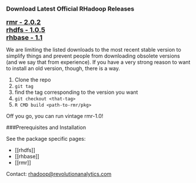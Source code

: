 ### Download Latest Official RHadoop Releases

<font size=4><b>[rmr - 2.0.2](https://github.com/downloads/RevolutionAnalytics/RHadoop/rmr2_2.0.2.tar.gz)</b></font><br>
<font size=4><b>[rhdfs - 1.0.5](https://github.com/downloads/RevolutionAnalytics/RHadoop/rhdfs_1.0.5.tar.gz)</b></font><br>
<font size=4><b>[rhbase - 1.1](https://github.com/downloads/RevolutionAnalytics/RHadoop/rhbase_1.1.tar.gz)</b></font><br>

We are limiting the listed downloads to the most recent stable version to simplify things and prevent people from downloading obsolete versions (and we say that from experience). If you have a very strong reason to want to install an old version, though, there is a way. 

1. Clone the repo
2. `git tag`
3. find the tag corresponding to the version you want
4. `git checkout <that-tag>`
5. `R CMD build <path-to-rmr/pkg>`

Off you go, you can run vintage rmr-1.0!


###Prerequisites and Installation

See the package specific pages:

* [[rhdfs]]
* [[rhbase]]
* [[rmr]]

Contact: rhadoop@revolutionanalytics.com